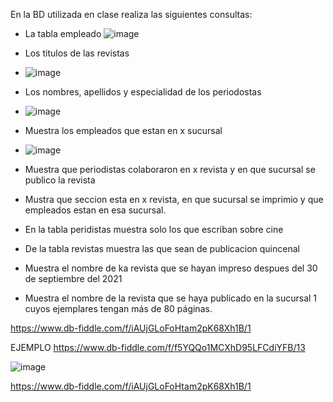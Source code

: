 En la BD utilizada en clase realiza las siguientes consultas:

* La tabla empleado
![image](https://user-images.githubusercontent.com/104279939/172029134-11f48fca-8214-46b3-82fc-0a80a75b58bc.png)

* Los titulos de las revistas
* ![image](https://user-images.githubusercontent.com/104279939/172029467-1cead4c9-a397-4f94-b2b6-480c8782c87c.png)

* Los nombres, apellidos y especialidad de los periodostas
* ![image](https://user-images.githubusercontent.com/104279939/172661001-0033713f-4afe-447c-85ce-e46ec40170b8.png)

* Muestra los empleados que estan en x sucursal
* ![image](https://user-images.githubusercontent.com/104279939/172670325-a491c544-c1c5-4907-aee8-0e31ef813fb5.png)

* Muestra que periodistas colaboraron en x revista y en que sucursal se publico la revista
* Mustra que seccion esta en x revista, en que sucursal se imprimio y que empleados estan en esa sucursal.
* En la tabla peridistas muestra solo los que escriban sobre cine
* De la tabla revistas muestra las que sean de publicacion quincenal
* Muestra el nombre de ka revista que se hayan impreso despues del 30 de septiembre del 2021
* Muestra el nombre de la revista que se haya publicado en la sucursal 1 cuyos ejemplares tengan más de 80 páginas.

https://www.db-fiddle.com/f/iAUjGLoFoHtam2pK68Xh1B/1

EJEMPLO
https://www.db-fiddle.com/f/f5YQQo1MCXhD95LFCdiYFB/13


![image](https://user-images.githubusercontent.com/104279939/172029067-4337fb30-a9e1-495b-8313-b55a7a6a91b4.png)

https://www.db-fiddle.com/f/iAUjGLoFoHtam2pK68Xh1B/1
